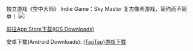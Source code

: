 独立游戏《空中大师》
Indie Game：Sky Master
复古像素游戏，简约而不简单！
![](http://a2.qpic.cn/psb?/V12c0MEo2OUF9w/hAD2LEYy7bZMgdTdGnYij9QfXm*JnwQ*XCYAIYsPnCY!/b/dGwBAAAAAAAA&bo=AAT0AQAE9AERADc!&rf=viewer_4)

[前往App Store下载(iOS Downloads)](http://itunes.apple.com/cn/app/id1244048058)

安卓下载(Android Downloads):
[(TapTap)游戏下载](http://l.taptap.com/123/HSpzj1dt)
